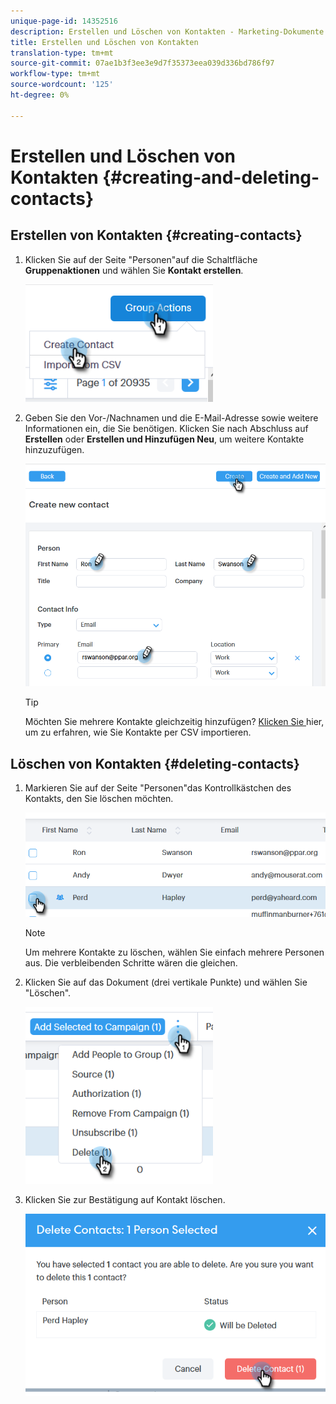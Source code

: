 ```yaml
---
unique-page-id: 14352516
description: Erstellen und Löschen von Kontakten - Marketing-Dokumente - Produktdokumentation
title: Erstellen und Löschen von Kontakten
translation-type: tm+mt
source-git-commit: 07ae1b3f3ee3e9d7f35373eea039d336bd786f97
workflow-type: tm+mt
source-wordcount: '125'
ht-degree: 0%

---
```



# Erstellen und Löschen von Kontakten {#creating-and-deleting-contacts}

## Erstellen von Kontakten {#creating-contacts}

1. Klicken Sie auf der Seite &quot;Personen&quot;auf die Schaltfläche **Gruppenaktionen** und wählen Sie **Kontakt erstellen**.

   ![](assets/one-2.png)

1. Geben Sie den Vor-/Nachnamen und die E-Mail-Adresse sowie weitere Informationen ein, die Sie benötigen. Klicken Sie nach Abschluss auf **Erstellen** oder **Erstellen und Hinzufügen Neu**, um weitere Kontakte hinzuzufügen.

   ![](assets/two-2.png)

   >[!TIP]
   >
   >Möchten Sie mehrere Kontakte gleichzeitig hinzufügen? [Klicken Sie ](http://docs.marketo.com/x/VADb) hier, um zu erfahren, wie Sie Kontakte per CSV importieren.

## Löschen von Kontakten {#deleting-contacts}

1. Markieren Sie auf der Seite &quot;Personen&quot;das Kontrollkästchen des Kontakts, den Sie löschen möchten.

   ![](assets/three-2.png)

   >[!NOTE]
   >
   >Um mehrere Kontakte zu löschen, wählen Sie einfach mehrere Personen aus. Die verbleibenden Schritte wären die gleichen.

1. Klicken Sie auf das Dokument (drei vertikale Punkte) und wählen Sie &quot;Löschen&quot;.

   ![](assets/four-2.png)

1. Klicken Sie zur Bestätigung auf Kontakt löschen.

   ![](assets/five-2.png)
